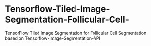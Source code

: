 # Tensorflow-Tiled-Image-Segmentation-Follicular-Cell-
TensorFlow Tiled Image Segmentation for Follicular Cell Segmentation based on Tensorflow-Image-Segmentation-API
